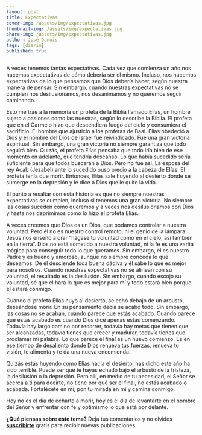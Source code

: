 ```yaml
---
layout: post
title: Expectativas
cover-img: /assets/img/expectativas.jpg
thumbnail-img: /assets/img/expectativas.jpg
share-img: /assets/img/expectativas.jpg
author: José Danois
tags: [diario]
published: true
---
```

A veces tenemos tantas expectativas. Cada vez que comienza un año nos hacemos expectativas de cómo debería ser el mismo. Incluso, nos hacemos expectativas de lo que pensamos que Dios debería hacer, según nuestra manera de pensar. Sin embargo, cuando nuestras expectativas no se cumplen nos desilusionamos, nos desanimamos y no queremos seguir caminando.

Esto me trae a la memoria un profeta de la Biblia llamado Elías, un hombre sujeto a pasiones como las nuestras, según lo describe la Biblia. El profeta que en el Carmelo hizo que descendiera fuego del cielo y consumiera el sacrificio. El hombre que ajusticio a los profetas de Baal. Elías obedeció a Dios y el nombre del Dios de Israel fue reivindicado. Fue una gran victoria espiritual. Sin embargo, una gran victoria no siempre garantiza que todo seguirá bien. Quizás, el profeta Elías pensaba que todo iría bien de ese momento en adelante, que tendría descanso. Lo que había sucedido sería suficiente para que todos buscarán a Dios. Pero no fue así. La esposa del rey Acab (Jezabel) ante lo sucedido puso precio a la cabeza de Elías. El profeta tenía que morir. Entonces, Elías sale huyendo al desierto donde se sumerge en la depresión y le dice a Dios que le quite la vida.

El punto a resaltar con esta historia es que no siempre nuestras expectativas se cumplen, incluso si tenemos una gran victoria. No siempre las cosas suceden como queremos y a veces nos desilusionamos con Dios y hasta nos deprimimos como lo hizo el profeta Elías.

A veces creemos que Dios es un Dios, que podamos controlar a nuestra voluntad. Pero él no es nuestro control remoto, ni el genio de la lámpara. Jesús nos enseñó a orar “hágase tu voluntad como en el cielo, así también en la tierra”. Dios no está sometido a nuestra voluntad, ni la fe es una varita mágica para conseguir todo lo que queramos. Sin embargo, él es nuestro Padre y es bueno y amoroso, aunque no siempre conceda lo que deseamos. De él desciende toda buena dádiva y él sabe lo que es mejor para nosotros. Cuando nuestras expectativas no se alinean con su voluntad, el resultado es la desilusión. Sin embargo, cuando escojo su voluntad, sé que él hará lo que es mejor para mí y todo estará bien porque él estará conmigo.

Cuando el profeta Elías huyo al desierto, se echó debajo de un arbusto, deseándose morir. En su pensamiento decía se acabó todo. Sin embargo, las cosas no se acaban, cuando parece que estás acabado. Cuando parece que estas acabado es cuando Dios dice apenas estás comenzando. Todavía hay largo camino por recorrer, todavía hay metas que tienen que ser alcanzadas, todavía tienes que crecer y madurar, todavía tienes que proclamar mi palabra. Lo que parece el final es un nuevo comienzo. Es en ese tiempo de desaliento donde Dios renueva tus fuerzas, renueva tu visión, te alimenta y te da una nueva encomienda.

Quizás estás huyendo como Elías hacia el desierto, has dicho este año ha sido terrible. Puede ser que te hayas echado bajo el arbusto de la tristeza, la desilusión o la depresión. Pero allí, en medio de tu necesidad, el Señor se acerca a ti para decirte, no tiene por qué ser el final, no estás acabado o acabada. Fortalécete en mí, pon tu mirada en mí y camina conmigo.

Hoy no es el día de echarte a morir, hoy es el día de levantarte en el nombre del Señor y enfrentar con fe y optimismo lo que está por delante.

**¿Qué piensas sobre este tema?** Deja tus comentarios y no olvides **[suscribirte](https://www.feedio.co/@jdanois)** gratis para recibir nuevas publicaciones.
<!--stackedit_data:
eyJoaXN0b3J5IjpbMTE1NzU0MDA1MF19
-->